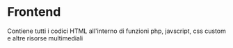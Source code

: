 # Frontend

Contiene tutti i codici HTML all'interno di funzioni php, javscript, css custom e altre risorse multimediali
